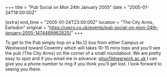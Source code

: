 +++
title = "Pub Social on Mon 24th January 2005"
date = "2005-01-24T18:00:00Z"

[extra]
end_time = "2005-01-24T23:00:00Z"
location = "The City Arms, Earlsdon"
original = "https://uwcs.co.uk/events/pub-social-on-mon-24th-january-2005-1474488962820/"
+++

To get to the Pub simply hop on a No.12 bus from either Campus or Westwood toward Coventry which will takes 10-15 mins tops and you'll see the pub (The City Arms) on the corner of a small roundabout. We are pretty easy to spot and if you email me in advance: phucfl@warwick.ac.uk I can give you a phone number to ring if you think you'll get lost. I look forward to seeing you there.

